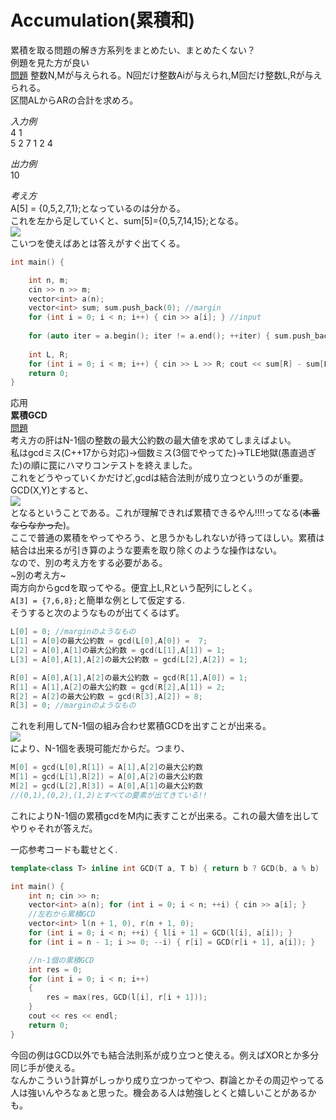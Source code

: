 # Accumulation(累積和)
累積を取る問題の解き方系列をまとめたい、まとめたくない？  
例題を見た方が良い  
[問題](https://qiita.com/iwakiriK/items/453cc9dc3b07f1999acc)
整数N,Mが与えられる。N回だけ整数Aiが与えられ,M回だけ整数L,Rが与えられる。  
区間ALからARの合計を求めろ。  


_入力例_  
4 1  
5 2 7 1
2 4

_出力例_  
10

_考え方_  
A[5] = {0,5,2,7,1};となっているのは分かる。  
これを左から足していくと、sum[5]={0,5,7,14,15};となる。  
<img src = "https://latex.codecogs.com/gif.latex?sum[R]&space;-&space;sum[L-1]">   
こいつを使えばあとは答えがすぐ出てくる。

~~~cpp
int main() {

	int n, m;
	cin >> n >> m;
	vector<int> a(n);
	vector<int> sum; sum.push_back(0); //margin
	for (int i = 0; i < n; i++) { cin >> a[i]; } //input
	
	for (auto iter = a.begin(); iter != a.end(); ++iter) { sum.push_back(accumulate(a.begin(), iter+1, 0)); } //累積和
	
	int L, R;
	for (int i = 0; i < m; i++) { cin >> L >> R; cout << sum[R] - sum[L - 1] << endl; }//答え
	return 0;
}
~~~

応用  
__累積GCD__  
[問題](https://atcoder.jp/contests/abc125/tasks/abc125_c)  
考え方の肝はN-1個の整数の最大公約数の最大値を求めてしまえばよい。  
私はgcdミス(C++17から対応)->個数ミス(3個でやってた)->TLE地獄(愚直過ぎた)の順に罠にハマりコンテストを終えました。  
これをどうやっていくかだけど,gcdは結合法則が成り立つというのが重要。  
GCD(X,Y)とすると、  
<img src = "https://latex.codecogs.com/gif.latex?GCD(GCD(X,Y),Z)&space;=&space;GCD(X,GCD(Y,Z))">  
となるということである。これが理解できれば累積できるやん!!!!ってなる(~~本番ならなかった~~)。  
ここで普通の累積をやってやろう、と思うかもしれないが待ってほしい。累積は結合は出来るが引き算のような要素を取り除くのような操作はない。  
なので、別の考え方をする必要がある。  
\~別の考え方\~  
両方向からgcdを取ってやる。便宜上L,Rという配列にしとく。  
`A[3] = {7,6,8};`と簡単な例として仮定する.  
そうすると次のようなものが出てくるはず。
~~~cpp
L[0] = 0; //marginのようなもの
L[1] = A[0]の最大公約数 = gcd(L[0],A[0]) =  7;
L[2] = A[0],A[1]の最大公約数 = gcd(L[1],A[1]) = 1;
L[3] = A[0],A[1],A[2]の最大公約数 = gcd(L[2],A[2]) = 1;

R[0] = A[0],A[1],A[2]の最大公約数 = gcd(R[1],A[0]) = 1;
R[1] = A[1],A[2]の最大公約数 = gcd(R[2],A[1]) = 2;
R[2] = A[2]の最大公約数 = gcd(R[3],A[2]) = 8;
R[3] = 0; //marginのようなもの
~~~
これを利用してN-1個の組み合わせ累積GCDを出すことが出来る。  
<img src="https://latex.codecogs.com/gif.latex?M(i)&space;=&space;GCD(L(i),R(i&plus;1));">  
により、N-1個を表現可能だからだ。つまり、
~~~cpp
M[0] = gcd(L[0],R[1]) = A[1],A[2]の最大公約数
M[1] = gcd(L[1],R[2]) = A[0],A[2]の最大公約数
M[2] = gcd(L[2],R[3]) = A[0],A[1]の最大公約数
//(0,1),(0,2),(1,2)とすべての要素が出てきている!!
~~~
これによりN-1個の累積gcdをM内に表すことが出来る。これの最大値を出してやりゃそれが答えだ。

一応参考コードも載せとく.
~~~cpp
template<class T> inline int GCD(T a, T b) { return b ? GCD(b, a % b) : a; }

int main() {
	int n; cin >> n;
	vector<int> a(n); for (int i = 0; i < n; ++i) { cin >> a[i]; }
	//左右から累積GCD
	vector<int> l(n + 1, 0), r(n + 1, 0);
	for (int i = 0; i < n; ++i) { l[i + 1] = GCD(l[i], a[i]); }
	for (int i = n - 1; i >= 0; --i) { r[i] = GCD(r[i + 1], a[i]); }

	//n-1個の累積GCD
	int res = 0;
	for (int i = 0; i < n; i++)
	{
		res = max(res, GCD(l[i], r[i + 1]));
	}
	cout << res << endl;
	return 0;
}
~~~
今回の例はGCD以外でも結合法則系が成り立つと使える。例えばXORとか多分同じ手が使える。  
なんかこういう計算がしっかり成り立つかってやつ、群論とかその周辺やってる人は強いんやろなぁと思った。機会ある人は勉強しとくと嬉しいことがあるかも。
